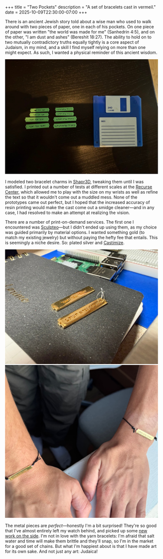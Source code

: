 +++
title = "Two Pockets"
description = "A set of bracelets cast in vermeil."
date = 2025-10-09T22:30:00-07:00
+++

There is an ancient Jewish story told about a wise man who used to walk
around with two pieces of paper, one in each of his pockets. On one
piece of paper was written "the world was made for me" (Sanhedrin 4:5),
and on the other, "I am dust and ashes" (Bereshit 18:27). The ability to
hold on to two mutually contradictory truths equally tightly is a core
aspect of Judaism, in my mind, and a skill I find myself relying on more
than one might expect. As such, I wanted a physical reminder of this
ancient wisdom.

![A number of 3D-printed test models next to a floppy disk.](prototypes.jpg)

I modeled two bracelet charms in [Shapr3D], tweaking them until I was
satisfied. I printed out a number of tests at different scales at the
[Recurse Center], which allowed me to play with the size on my wrists as
well as refine the text so that it wouldn't come out a muddled mess.
None of the prototypes came out perfect, but I hoped that the increased
accuracy of resin printing would make the cast come out a smidge
cleaner—and in any case, I had resolved to make an attempt at realizing
the vision.

There are a number of print-on-demand services. The first one I
encountered was [Sculpteo]—but I didn't ended up using them, as my
choice was guided primarily by material options. I wanted something gold
(to match my existing jewelry) but without paying the hefty fee that
entails. This is seemingly a niche desire. So: plated silver and
[Castimize].

![A close-up of the cast models on my desk.](manufactured.jpg)
![The bracelets in use.](gold.jpg)

The metal pieces are *perfect*—honestly I'm a bit surprised! They're so
good that I've almost entirely left my watch behind, and picked up some
[new work on the side]. I'm not in love with the yarn bracelets: I'm
afraid that salt water and time will make them brittle and they'll snap,
so I'm in the market for a good set of chains. But what I'm happiest
about is that I have made art for its own sake. And not just any art:
Judaica!

[Shapr3D]: https://www.shapr3d.com/
[Recurse Center]: https://www.recurse.com/scout/click?t=0d85c06dc14f97552f2130471d4e3086
[Sculpteo]: https://news.ycombinator.com/item?id=42666190
[Castimize]: https://castimize.com/
[new work on the side]: https://youtu.be/EUvgqItrt1c?si=xdPdIUWyPo5xJKg7&t=91
